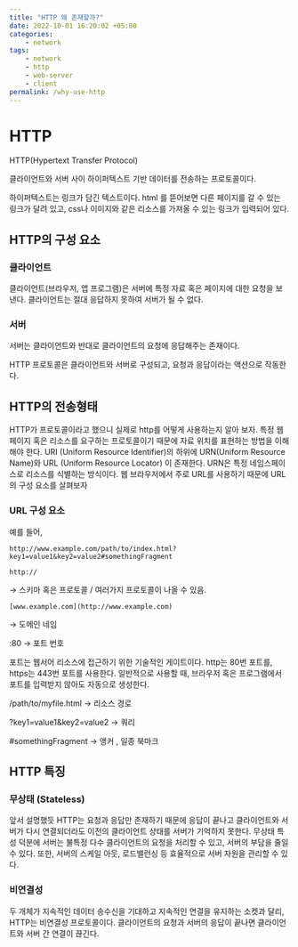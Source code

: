 ```yaml
---
title: "HTTP 왜 존재할까?"
date: 2022-10-01 16:20:02 +05:00
categories:
    - network
tags:
    - network
    - http
    - web-server
    - client
permalink: /why-use-http
---
```


# HTTP

HTTP(Hypertext Transfer Protocol)

클라이언트와 서버 사이 하이퍼텍스트 기반 데이터를 전송하는 프로토콜이다. 

하이퍼텍스트는 링크가 담긴 텍스트이다. html 를 뜯어보면 다른 페이지를 갈 수 있는 링크가 달려 있고, css나 이미지와 같은 리소스를 가져올 수 있는 링크가 입력되어 있다. 

## HTTP의 구성 요소

### 클라이언트

클라이언트(브라우저, 앱 프로그램)은 서버에 특정 자료 혹은 페이지에 대한 요청을 보낸다. 클라이언트는 절대 응답하지 못하여 서버가 될 수 없다. 

### 서버

서버는 클라이언트와 반대로 클라이언트의 요청에 응답해주는 존재이다. 

HTTP 프로토콜은 클라이언트와 서버로 구성되고, 요청과 응답이라는 액션으로 작동한다. 

## HTTP의 전송형태

HTTP가 프로토콜이라고 했으니 실제로 http를 어떻게 사용하는지 알아 보자. 특정 웹 페이지 혹은 리소스를 요구하는 프로토콜이기 때문에 자료 위치를 표현하는 방법을 이해해야 한다.  URI (Uniform Resource Identifier)의 하위에 URN(Uniform Resource Name)와 URL (Uniform Resource Locator) 이 존재한다. URN은 특정 네임스페이스로 리소스를 식별하는 방식이다. 웹 브라우저에서 주로 URL를 사용하기 때문에 URL의 구성 요소를 살펴보자

### URL 구성 요소

예를 들어, 

```
http://www.example.com/path/to/index.html?key1=value1&key2=value2#somethingFragment
```

```
http://
``````
→ 스키마 혹은 프로토콜 / 여러가지 프로토콜이 나올 수 있음. 


```
[www.example.com](http://www.example.com)
``` 
→ 도메인 네임 

:80 → 포트 번호

포트는 웹서어 리소스에 접근하기 위한 기술적인 게이트이다. http는 80번 포트를, https는 443번 포트를 사용한다. 일반적으로 사용할 때, 브라우저 혹은 프로그램에서 포트를 입력받지 않아도 자동으로 생성한다. 

/path/to/myfile.html → 리소스 경로

?key1=value1&key2=value2 → 쿼리 

#somethingFragment → 앵커 , 일종 북마크 


## HTTP 특징

### 무상태 (Stateless)

앞서 설명했듯 HTTP는 요청과 응답만 존재하기 때문에 응답이 끝나고 클라이언트와 서버가 다시 연결되더라도 이전의 클라이언트 상태를 서버가 기억하지 못한다. 무상태 특성 덕분에 서버는 불특정 다수 클라이언트의 요청을 처리할 수 있고, 서버의 부담을 줄일 수 있다. 또한, 서버의 스케일 아웃, 로드밸런싱 등 효율적으로 서버 자원을 관리할 수 있다. 

### 비연결성

두 개체가 지속적인 데이터 송수신을 기대하고 지속적인 연결을 유지하는 소켓과 달리, HTTP는 비연결성 프로토콜이다. 클라이언트의 요청과 서버의 응답이 끝나면 클라이언트와 서버 간 연결이 끊긴다.